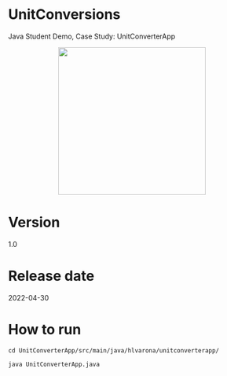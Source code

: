 # UnitConversions

Java Student Demo, Case Study: UnitConverterApp

<p align="center">
<img src="/image/unitConverter_Screenshot.p n g" width="300">
</p>

# Version

1.0

# Release date

2022-04-30

# How to run

```shell
cd UnitConverterApp/src/main/java/hlvarona/unitconverterapp/
```

```shell
java UnitConverterApp.java
```
